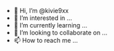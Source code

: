 - 👋 Hi, I’m @kivie9xx
- 👀 I’m interested in ...
- 🌱 I’m currently learning ...
- 💞️ I’m looking to collaborate on ...
- 📫 How to reach me ...

<!---
kivie9xx/kivie9xx is a ✨ special ✨ repository because its `README.md` (this file) appears on your GitHub profile.
You can click the Preview link to take a look at your changes.
--->
